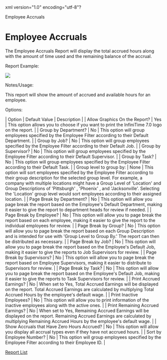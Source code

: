 xml version="1.0" encoding="utf-8"?





Employee Accruals




# Employee Accruals

The Employee Accruals Report will display the total accrued hours along with the amount of time used and the remaining balance of the accrual.

Report Example:

![](images_2/AccrualWages_Example.gif)

Notes/Usage:

This report will show the amount of accrued and available hours for an employee.

Options:

| Option | Default Value | Description |
| Allow Graphics On the Report? | Yes | This option allows you to choose if you want to print the InfiniTime 7.0 logo on the report. |
| Group by Department? | No | This option will group employees specified by the Employee Filter according to their Default Department. |
| Group by Job? | No | This option will group employees specified by the Employee Filter according to their Default Job. |
| Group by Supervisor? | No | This option will group employees specified by the Employee Filter according to their Default Supervisor. |
| Group by Task? | No | This option will group employees specified by the Employee Filter according to their Default Task. |
| Group level to group by: | None | This option will sort employees specified by the Employee Filter according to their group description for the selected group level. For example, a company with multiple locations might have a Group Level of 'Location' and Group Descriptions of 'Pittsburgh' , 'Phoenix' , and 'Jacksonville'. Selecting the 'Location' group level would sort employees according to their assigned location. |
| Page Break by Department? | No | This option will allow you page break the report based on the Employee's Default Department, making it easier to give the report to department heads for review if needed. |
| Page Break by Employee? | No | This option will allow you to page break the report based on each employee, making it easier to give the report to the individual employees for review. |
| Page Break by Group? | No | This option will allow you to page break the report based on each Group Description and is intended for use with 'Group Level to Group By.' The report can then be distributed as necessary. |
| Page Break by Job? | No | This option will allow you to page break the report based on the Employee's Default Job, making it easier to give the reports to Job Supervisors for review. |
| Page Break by Supervisors? | No | This option will allow you to page break the report based on Employee Supervisors, making it easier to distribute to Supervisors for review. |
| Page Break by Task? | No | This option will allow you to page break the report based on the Employee's Default Job, making it easier to give the reports to Task Supervisors for review. |
| Print Accrued Earnings? | No | When set to Yes, Total Accrued Earnings will be displayed on the report. Total Accrued Earnings are calculated by multiplying Total Accrued Hours by the employee's default wage. |
| Print Inactive Employees? | No | This option will allow you to print information of the inactive employees along with the active ones. |
| Print Remaining Accrued Earnings? | No | When set to Yes, Remaining Accrued Earnings will be displayed on the report. Remaining Accrued Earnings are calculated by multiplying Remaining Accrued Hours by the employee's default wage. |
| Show Accruals that Have Zero Hours Accrued? | No | This option will allow you display all accrual types even if they have not accrued hours. |
| Sort by Employee Number? | No | This option will group employees specified by the Employee Filter according to their Employee ID. |

[Report List](/InfiniTime/help%20file/Reports/Report_List.md)